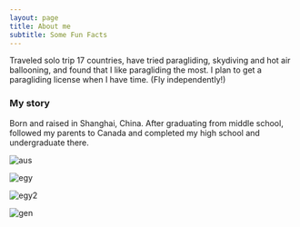 ```yaml
---
layout: page
title: About me
subtitle: Some Fun Facts
---
```

Traveled solo trip 17 countries, have tried paragliding, skydiving and hot air ballooning, and found that I like paragliding the most. I plan to get a paragliding license when I have time. (Fly independently!)


### My story
Born and raised in Shanghai, China. After graduating from middle school, followed my parents to Canada and completed my high school and undergraduate there.


![aus](https://raw.githubusercontent.com/endElder/endElder.github.io/master/assets/img/aus.png)

![egy](https://raw.githubusercontent.com/endElder/endElder.github.io/master/assets/img/egy.png)

![egy2](https://raw.githubusercontent.com/endElder/endElder.github.io/master/assets/img/egy2.png)

![gen](https://raw.githubusercontent.com/endElder/endElder.github.io/master/assets/img/gen.png)


